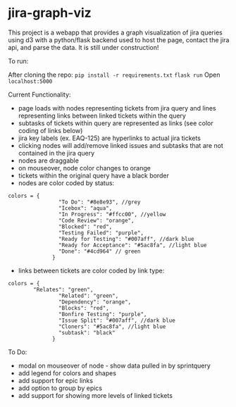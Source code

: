 # jira-graph-viz
This project is a webapp that provides a graph visualization of jira queries using d3 with a python/flask backend used to host the page, contact the jira api, and parse the data. It is still under construction!

To run:

After cloning the repo:
`pip install -r requirements.txt`
`flask run`
Open `localhost:5000`

Current Functionality:
- page loads with nodes representing tickets from jira query and lines representing links between linked tickets within the query
- subtasks of tickets within query are represented as links (see color coding of links below)
- jira key labels (ex. EAQ-125)  are hyperlinks to actual jira tickets
- clicking nodes will add/remove linked issues and subtasks that are not contained in the jira query
- nodes are draggable
- on mouseover, node color changes to orange
- tickets within the original query have a black border
- nodes are color coded by status: 
```
colors = {
                "To Do": "#8e8e93", //grey
                "Icebox": "aqua",
                "In Progress": "#ffcc00", //yellow
                "Code Review": "orange",
                "Blocked": "red",
                "Testing Failed": "purple",
                "Ready for Testing": "#007aff", //dark blue
                "Ready for Acceptance": "#5ac8fa", //light blue
                "Done": "#4cd964" // green
              }
```
- links between tickets are color coded by link type:
```
colors = {	
		"Relates": "green",
                "Related": "green",
                "Dependency": "orange", 
                "Blocks": "red",
                "Bonfire Testing": "purple",
                "Issue Split": "#007aff", //dark blue
                "Cloners": "#5ac8fa", //light blue
                "subtask": "black"
              }
```

To Do:

- modal on mouseover of node - show data pulled in by sprintquery
- add legend for colors and shapes
- add support for epic links
- add option to group by epics
- add support for showing more levels of linked tickets
